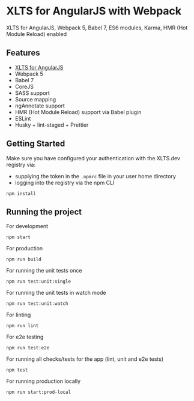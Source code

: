 # XLTS for AngularJS with Webpack

XLTS for AngularJS, Webpack 5, Babel 7, ES6 modules, Karma, HMR (Hot Module Reload) enabled

## Features

- [XLTS for AngularJS](https://xlts.dev/angularjs)
- Webpack 5
- Babel 7
- CoreJS
- SASS support
- Source mapping
- ngAnnotate support
- HMR (Hot Module Reload) support via Babel plugin
- ESLint
- Husky + lint-staged + Prettier

## Getting Started

Make sure you have configured your authentication with the XLTS.dev registry via:

- supplying the token in the `.npmrc` file in your user home directory
- logging into the registry via the npm CLI

```
npm install
```

## Running the project

For development

```
npm start
```

For production

```
npm run build
```

For running the unit tests once

```
npm run test:unit:single
```

For running the unit tests in watch mode

```
npm run test:unit:watch
```

For linting

```
npm run lint
```

For e2e testing

```
npm run test:e2e
```

For running all checks/tests for the app (lint, unit and e2e tests)

```
npm test
```

For running production locally

```
npm run start:prod-local
```
